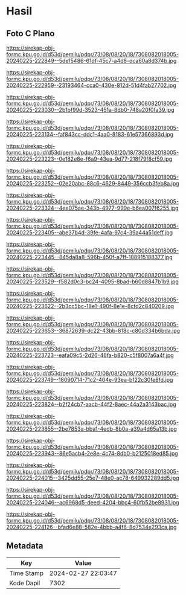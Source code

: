 # Hasil

## Foto C Plano

https://sirekap-obj-formc.kpu.go.id/d53d/pemilu/pdpr/73/08/08/20/18/7308082018005-20240225-222849--5de15486-61df-45c7-a4d8-dca60a8d374b.jpg

https://sirekap-obj-formc.kpu.go.id/d53d/pemilu/pdpr/73/08/08/20/18/7308082018005-20240225-222959--23193464-cca0-430e-812d-51d4fab27702.jpg

https://sirekap-obj-formc.kpu.go.id/d53d/pemilu/pdpr/73/08/08/20/18/7308082018005-20240225-223030--2b1bf99d-3523-451a-8db0-748a20f0fa39.jpg

https://sirekap-obj-formc.kpu.go.id/d53d/pemilu/pdpr/73/08/08/20/18/7308082018005-20240225-223134--faf843cc-ddc1-4aa0-8183-61e57366893d.jpg

https://sirekap-obj-formc.kpu.go.id/d53d/pemilu/pdpr/73/08/08/20/18/7308082018005-20240225-223223--0e182e8e-f6a9-43ea-9d77-218f79f8cf59.jpg

https://sirekap-obj-formc.kpu.go.id/d53d/pemilu/pdpr/73/08/08/20/18/7308082018005-20240225-223252--02e20abc-88c6-4629-8449-356ccb3feb8a.jpg

https://sirekap-obj-formc.kpu.go.id/d53d/pemilu/pdpr/73/08/08/20/18/7308082018005-20240225-223324--4ee075ae-343b-4977-999e-b6ea007f6255.jpg

https://sirekap-obj-formc.kpu.go.id/d53d/pemilu/pdpr/73/08/08/20/18/7308082018005-20240225-223405--abe37b4d-39fe-4afa-97c4-39a44a51deff.jpg

https://sirekap-obj-formc.kpu.go.id/d53d/pemilu/pdpr/73/08/08/20/18/7308082018005-20240225-223445--845da8a8-596b-450f-a7ff-188915188377.jpg

https://sirekap-obj-formc.kpu.go.id/d53d/pemilu/pdpr/73/08/08/20/18/7308082018005-20240225-223529--f582d0c3-bc24-4095-8bad-b60d8847b1b9.jpg

https://sirekap-obj-formc.kpu.go.id/d53d/pemilu/pdpr/73/08/08/20/18/7308082018005-20240225-223622--2b3cc5bc-18e1-490f-8e1e-8cfd2c840209.jpg

https://sirekap-obj-formc.kpu.go.id/d53d/pemilu/pdpr/73/08/08/20/18/7308082018005-20240225-223653--36872639-dc22-43bb-818c-c80d334b6bda.jpg

https://sirekap-obj-formc.kpu.go.id/d53d/pemilu/pdpr/73/08/08/20/18/7308082018005-20240225-223723--eafa09c5-2d26-46fa-b820-c5f8007a6a4f.jpg

https://sirekap-obj-formc.kpu.go.id/d53d/pemilu/pdpr/73/08/08/20/18/7308082018005-20240225-223749--18090714-71c2-404e-93ea-bf22c30fe8fd.jpg

https://sirekap-obj-formc.kpu.go.id/d53d/pemilu/pdpr/73/08/08/20/18/7308082018005-20240225-223824--b2f24cb7-aacb-44f2-8aec-44a2a3143bac.jpg

https://sirekap-obj-formc.kpu.go.id/d53d/pemilu/pdpr/73/08/08/20/18/7308082018005-20240225-223855--2be7853a-bba1-4edb-8b0a-a39a4d65a13b.jpg

https://sirekap-obj-formc.kpu.go.id/d53d/pemilu/pdpr/73/08/08/20/18/7308082018005-20240225-223943--86e5acb4-2e8e-4c74-8db0-b2125018ed85.jpg

https://sirekap-obj-formc.kpu.go.id/d53d/pemilu/pdpr/73/08/08/20/18/7308082018005-20240225-224015--3425dd55-25e7-48e0-ac78-649932289dd5.jpg

https://sirekap-obj-formc.kpu.go.id/d53d/pemilu/pdpr/73/08/08/20/18/7308082018005-20240225-224046--ac6968d5-deed-4204-bbc4-60fb52be8931.jpg

https://sirekap-obj-formc.kpu.go.id/d53d/pemilu/pdpr/73/08/08/20/18/7308082018005-20240225-224126--bfad6e88-582e-4bbb-a4f6-8d7534e293ca.jpg


## Metadata

| Key        | Value               |
| ---------- | ------------------- |
| Time Stamp | 2024-02-27 22:03:47 |
| Kode Dapil | 7302                |



